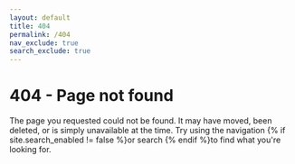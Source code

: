 ```yaml
---
layout: default
title: 404
permalink: /404
nav_exclude: true
search_exclude: true
---
```


<h1>404 - Page not found</h1>

<p>The page you requested could not be found. It may have moved, been deleted, or is simply unavailable at the time. Try using the navigation {% if site.search_enabled != false %}or search {% endif %}to find what you're looking for.</p>
